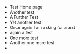 - Test Home page
- Another test
- A Further Test
- Yet another test
- Once again I am asking for a test
- again a test
- One more test
- Another one more test
-